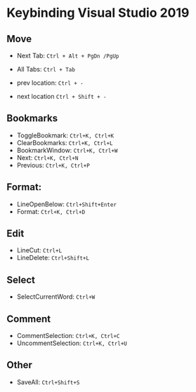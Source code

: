 # Keybinding Visual Studio 2019

## Move

- Next Tab: `Ctrl + Alt + PgDn /PgUp`
- All Tabs: `Ctrl + Tab`

- prev location: `Ctrl + -` 
- next location `Ctrl + Shift + -` 

## Bookmarks
- ToggleBookmark: `Ctrl+K, Ctrl+K`
- ClearBookmarks: `Ctrl+K, Ctrl+L`
- BookmarkWindow: `Ctrl+K, Ctrl+W`
- Next:	`Ctrl+K, Ctrl+N`
- Previous: `Ctrl+K, Ctrl+P`

## Format:
- LineOpenBelow: `Ctrl+Shift+Enter`
- Format: `Ctrl+K, Ctrl+D`

## Edit
- LineCut: `Ctrl+L`
- LineDelete: `Ctrl+Shift+L`

## Select
- SelectCurrentWord: `Ctrl+W`

## Comment
- CommentSelection: `Ctrl+K, Ctrl+C`
- UncommentSelection:	`Ctrl+K, Ctrl+U`

## Other
- SaveAll: `Ctrl+Shift+S`
